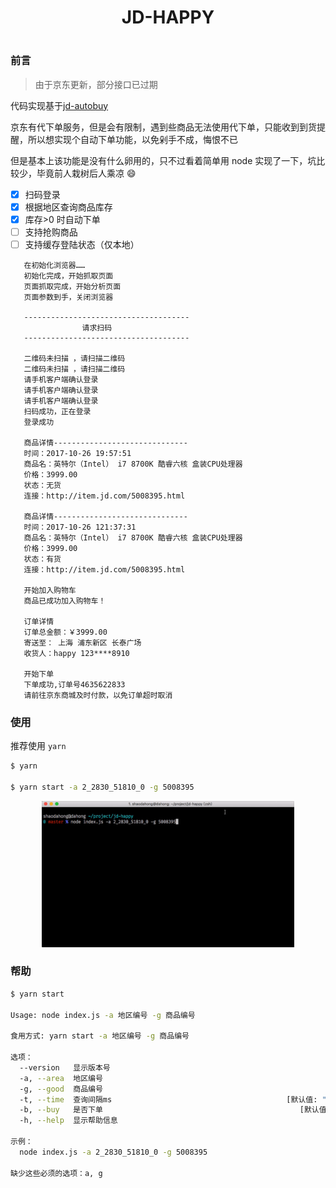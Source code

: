 <h1 align="center">JD-HAPPY<h1>

### 前言

> 由于京东更新，部分接口已过期

代码实现基于[jd-autobuy](https://github.com/Adyzng/jd-autobuy)

京东有代下单服务，但是会有限制，遇到些商品无法使用代下单，只能收到到货提醒，所以想实现个自动下单功能，以免剁手不成，悔恨不已

但是基本上该功能是没有什么卵用的，只不过看着简单用 node 实现了一下，坑比较少，毕竟前人栽树后人乘凉 :smile:

- [x] 扫码登录
- [x] 根据地区查询商品库存
- [x] 库存>0 时自动下单
- [ ] 支持抢购商品
- [ ] 支持缓存登陆状态（仅本地）

```
   在初始化浏览器……
   初始化完成，开始抓取页面
   页面抓取完成，开始分析页面
   页面参数到手，关闭浏览器

   -------------------------------------
                请求扫码
   -------------------------------------

   二维码未扫描 ，请扫描二维码
   二维码未扫描 ，请扫描二维码
   请手机客户端确认登录
   请手机客户端确认登录
   请手机客户端确认登录
   扫码成功，正在登录
   登录成功

   商品详情------------------------------
   时间：2017-10-26 19:57:51
   商品名：英特尔（Intel） i7 8700K 酷睿六核 盒装CPU处理器
   价格：3999.00
   状态：无货
   连接：http://item.jd.com/5008395.html

   商品详情------------------------------
   时间：2017-10-26 121:37:31
   商品名：英特尔（Intel） i7 8700K 酷睿六核 盒装CPU处理器
   价格：3999.00
   状态：有货
   连接：http://item.jd.com/5008395.html

   开始加入购物车
   商品已成功加入购物车！

   订单详情
   订单总金额：￥3999.00
   寄送至： 上海 浦东新区 长泰广场
   收货人：happy 123****8910

   开始下单
   下单成功,订单号4635622833
   请前往京东商城及时付款，以免订单超时取消
```

### 使用

推荐使用 `yarn`

```bash
$ yarn

$ yarn start -a 2_2830_51810_0 -g 5008395
```

<p align="center">
<img src="./jd-happy.gif" width="80%"/>
</p>

### 帮助

```bash
$ yarn start

Usage: node index.js -a 地区编号 -g 商品编号

食用方式: yarn start -a 地区编号 -g 商品编号

选项：
  --version   显示版本号                                                  [布尔]
  -a, --area  地区编号                                                    [必需]
  -g, --good  商品编号                                                    [必需]
  -t, --time  查询间隔ms                                       [默认值: "10000"]
  -b, --buy   是否下单                                            [默认值: true]
  -h, --help  显示帮助信息                                                [布尔]

示例：
  node index.js -a 2_2830_51810_0 -g 5008395

缺少这些必须的选项：a, g
```
